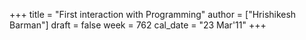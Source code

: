 +++
title = "First interaction with Programming"
author = ["Hrishikesh Barman"]
draft = false
week = 762
cal_date = "23 Mar'11"
+++
